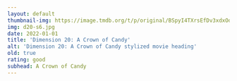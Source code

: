 ```yaml
---
layout: default
thumbnail-img: https://image.tmdb.org/t/p/original/BSpyI4TXrsEfDv3xdxOdIsJSwT.png
img: d20-s6.jpg
date: 2022-01-01
title: 'Dimension 20: A Crown of Candy'
alt: 'Dimension 20: A Crown of Candy stylized movie heading'
old: true
rating: good
subhead: A Crown of Candy
---
```

